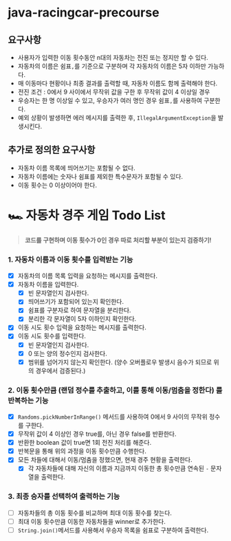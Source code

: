 # java-racingcar-precourse

## 요구사항

- 사용자가 입력한 이동 횟수동안 n대의 자동차는 전진 또는 정지만 할 수 있다.
- 자동차의 이름은 쉼표`,`를 기준으로 구분하며 각 자동차의 이름은 5자 이하만 가능하다.
- 매 이동마다 현황이나 최종 결과를 출력할 때, 자동차 이름도 함께 출력해야 한다.
- 전진 조건 : 0에서 9 사이에서 무작위 값을 구한 후 무작위 값이 4 이상일 경우
- 우승자는 한 명 이상일 수 있고, 우승자가 여러 명인 경우 쉼표`,`를 사용하여 구분한다.
- 예외 상황이 발생하면 에러 메시지를 출력한 후, `IllegalArgumentException`을 발생시킨다.

## 추가로 정의한 요구사항

- 자동차 이름 목록에 띄어쓰기는 포함될 수 없다.
- 자동차 이름에는 숫자나 쉼표를 제외한 특수문자가 포함될 수 있다.
- 이동 횟수는 0 이상이어야 한다.

# 🏎 자동차 경주 게임 Todo List

> **코드를 구현하며 이동 횟수가 0인 경우 따로 처리할 부분이 있는지 검증하기!**

### 1. 자동차 이름과 이동 횟수를 입력받는 기능

- [x] 자동차의 이름 목록 입력을 요청하는 메시지를 출력한다.
- [x] 자동차 이름을 입력한다.
    - [x] 빈 문자열인지 검사한다.
    - [x] 띄어쓰기가 포함되어 있는지 확인한다.
    - [x] 쉼표를 구분자로 하여 문자열을 분리한다.
    - [x] 분리한 각 문자열이 5자 이하인지 확인한다.
- [x] 이동 시도 횟수 입력을 요청하는 메시지를 출력한다.
- [x] 이동 시도 횟수를 입력한다.
    - [x] 빈 문자열인지 검사한다.
    - [x] 0 또는 양의 정수인지 검사한다.
    - [x] 범위를 넘어가지 않는지 확인한다. (양수 오버플로우 발생시 음수가 되므로 위의 경우에서 검증된다.)

### 2. 이동 횟수만큼 (랜덤 정수를 추출하고, 이를 통해 이동/멈춤을 정한다) 를 반복하는 기능

- [x] `Randoms.pickNumberInRange()` 메서드를 사용하여 0에서 9 사이의 무작위 정수를 구한다.
- [x] 무작위 값이 4 이상인 경우 true를, 아닌 경우 false를 반환한다.
- [x] 반환한 boolean 값이 true면 1회 전진 처리를 해준다.
- [x] 반복문을 통해 위의 과정을 이동 횟수만큼 수행한다.
- [x] 모든 차들에 대해서 이동/멈춤을 정했으면, 현재 경주 현황을 출력한다.
    - [x] 각 자동차들에 대해 자신의 이름과 지금까지 이동한 총 횟수만큼 연속된 `-` 문자열을 출력한다.

### 3. 최종 승자를 선택하여 출력하는 기능

- [ ] 자동차들의 총 이동 횟수를 비교하며 최대 이동 횟수를 찾는다.
- [ ] 최대 이동 횟수만큼 이동한 자동차들을 winner로 추가한다.
- [ ] `String.join()`메서드를 사용해서 우승자 목록을 쉼표로 구분하여 출력한다.